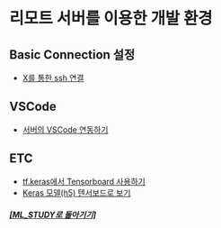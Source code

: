 # 리모트 서버를 이용한 개발 환경

## Basic Connection 설정

- [X를 통한 ssh 연결](x_ssh.md)

## VSCode

- [서버의 VSCode 연동하기](Dev_On_Remote.md)

## ETC

- [tf.keras에서 Tensorboard 사용하기](keras_tensorboard.md)
- [Keras 모델(h5) 텐서보드로 보기](keras_graph_tensorboard.md)

##### [[ML_STUDY로 돌아기기]](https://github.com/elemag1414/ML_STUDY)
